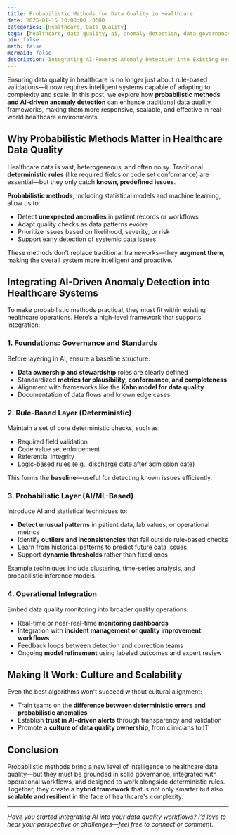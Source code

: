 ```yaml
---
title: Probabilistic Methods for Data Quality in Healthcare  
date: 2025-01-15 10:00:00 -0500  
categories: [Healthcare, Data Quality]  
tags: [healthcare, data-quality, ai, anomaly-detection, data-governance, data-science]  
pin: false  
math: false  
mermaid: false  
description: Integrating AI-Powered Anomaly Detection into Existing Healthcare Data Quality Frameworks  
---
```


Ensuring data quality in healthcare is no longer just about rule-based validations—it now requires intelligent systems capable of adapting to complexity and scale. In this post, we explore how **probabilistic methods and AI-driven anomaly detection** can enhance traditional data quality frameworks, making them more responsive, scalable, and effective in real-world healthcare environments.

## Why Probabilistic Methods Matter in Healthcare Data Quality

Healthcare data is vast, heterogeneous, and often noisy. Traditional **deterministic rules** (like required fields or code set conformance) are essential—but they only catch **known, predefined issues**.

**Probabilistic methods**, including statistical models and machine learning, allow us to:

- Detect **unexpected anomalies** in patient records or workflows
- Adapt quality checks as data patterns evolve
- Prioritize issues based on likelihood, severity, or risk
- Support early detection of systemic data issues

These methods don’t replace traditional frameworks—they **augment them**, making the overall system more intelligent and proactive.

## Integrating AI-Driven Anomaly Detection into Healthcare Systems

To make probabilistic methods practical, they must fit within existing healthcare operations. Here’s a high-level framework that supports integration:

### 1. Foundations: Governance and Standards

Before layering in AI, ensure a baseline structure:

- **Data ownership and stewardship** roles are clearly defined
- Standardized **metrics for plausibility, conformance, and completeness**
- Alignment with frameworks like the **Kahn model for data quality**  
- Documentation of data flows and known edge cases

### 2. Rule-Based Layer (Deterministic)

Maintain a set of core deterministic checks, such as:

- Required field validation
- Code value set enforcement
- Referential integrity
- Logic-based rules (e.g., discharge date after admission date)

This forms the **baseline**—useful for detecting known issues efficiently.

### 3. Probabilistic Layer (AI/ML-Based)

Introduce AI and statistical techniques to:

- **Detect unusual patterns** in patient data, lab values, or operational metrics
- Identify **outliers and inconsistencies** that fall outside rule-based checks
- Learn from historical patterns to predict future data issues
- Support **dynamic thresholds** rather than fixed ones

Example techniques include clustering, time-series analysis, and probabilistic inference models.

### 4. Operational Integration

Embed data quality monitoring into broader quality operations:

- Real-time or near-real-time **monitoring dashboards**
- Integration with **incident management or quality improvement workflows**
- Feedback loops between detection and correction teams
- Ongoing **model refinement** using labeled outcomes and expert review

## Making It Work: Culture and Scalability

Even the best algorithms won't succeed without cultural alignment:

- Train teams on the **difference between deterministic errors and probabilistic anomalies**
- Establish **trust in AI-driven alerts** through transparency and validation
- Promote a **culture of data quality ownership**, from clinicians to IT

## Conclusion

Probabilistic methods bring a new level of intelligence to healthcare data quality—but they must be grounded in solid governance, integrated with operational workflows, and designed to work alongside deterministic rules. Together, they create a **hybrid framework** that is not only smarter but also **scalable and resilient** in the face of healthcare's complexity.

---

*Have you started integrating AI into your data quality workflows? I’d love to hear your perspective or challenges—feel free to connect or comment.*
